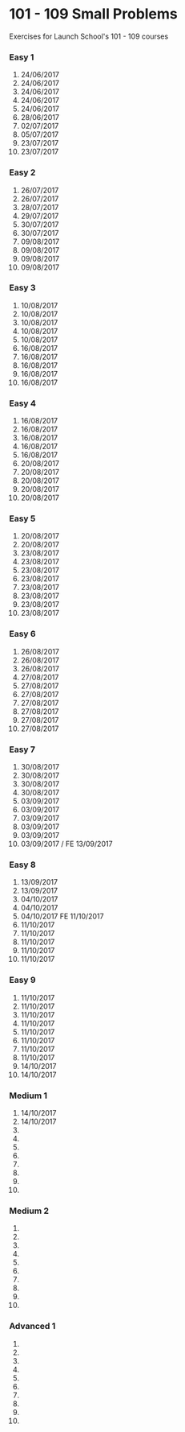 # 101 - 109 Small Problems

Exercises for Launch School's 101 - 109 courses

### Easy 1

1. 24/06/2017
2. 24/06/2017
3. 24/06/2017
4. 24/06/2017
5. 24/06/2017
6. 28/06/2017
7. 02/07/2017
8. 05/07/2017
9. 23/07/2017
10. 23/07/2017

### Easy 2

1. 26/07/2017
2. 26/07/2017
3. 28/07/2017
4. 29/07/2017
5. 30/07/2017
6. 30/07/2017
7. 09/08/2017
8. 09/08/2017
9. 09/08/2017
10. 09/08/2017

### Easy 3

1. 10/08/2017
2. 10/08/2017
3. 10/08/2017
4. 10/08/2017
5. 10/08/2017
6. 16/08/2017
7. 16/08/2017
8. 16/08/2017
9. 16/08/2017
10. 16/08/2017

### Easy 4

1. 16/08/2017
2. 16/08/2017
3. 16/08/2017
4. 16/08/2017
5. 16/08/2017
6. 20/08/2017
7. 20/08/2017
8. 20/08/2017
9. 20/08/2017
10. 20/08/2017

### Easy 5

1. 20/08/2017
2. 20/08/2017
3. 23/08/2017
4. 23/08/2017
5. 23/08/2017
6. 23/08/2017
7. 23/08/2017
8. 23/08/2017
9. 23/08/2017
10. 23/08/2017

### Easy 6

1. 26/08/2017
2. 26/08/2017
3. 26/08/2017
4. 27/08/2017
5. 27/08/2017
6. 27/08/2017
7. 27/08/2017
8. 27/08/2017
9. 27/08/2017
10. 27/08/2017

### Easy 7

1. 30/08/2017
2. 30/08/2017
3. 30/08/2017
4. 30/08/2017
5. 03/09/2017
6. 03/09/2017
7. 03/09/2017
8. 03/09/2017
9. 03/09/2017
10. 03/09/2017 / FE 13/09/2017

### Easy 8

1. 13/09/2017
2. 13/09/2017
3. 04/10/2017
4. 04/10/2017
5. 04/10/2017 FE 11/10/2017
6. 11/10/2017
7. 11/10/2017
8. 11/10/2017
9. 11/10/2017
10. 11/10/2017

### Easy 9

1. 11/10/2017
2. 11/10/2017
3. 11/10/2017
4. 11/10/2017
5. 11/10/2017
6. 11/10/2017
7. 11/10/2017
8. 11/10/2017
9. 14/10/2017
10. 14/10/2017

### Medium 1

1. 14/10/2017
2. 14/10/2017
3.
4.
5.
6.
7.
8.
9.
10.

### Medium 2

1.
2.
3.
4.
5.
6.
7.
8.
9.
10.

### Advanced 1

1.
2.
3.
4.
5.
6.
7.
8.
9.
10.
